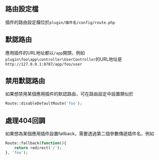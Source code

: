 ## 路由設定檔
插件的路由設定檔位於`plugin/插件名/config/route.php`

## 默認路由
應用插件的URL地址都以`/app`開頭，例如`plugin\foo\app\controller\UserController`的URL地址是 `http://127.0.0.1:8787/app/foo/user`

## 禁用默認路由
如果想禁用某個應用插件的默認路由，可在路由設定中設置類似於
```php
Route::disableDefaultRoute('foo');
```

## 處理404回調
如果想為某個應用插件設置fallback，需要透過第二個參數傳遞插件名，例如
```php
Route::fallback(function(){
    return redirect('/');
}, 'foo');
```
